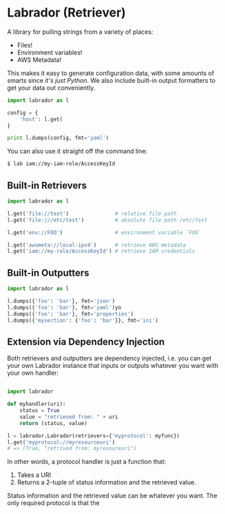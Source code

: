 Labrador (Retriever)
====================

A library for pulling strings from a variety of places:

- Files!
- Environment variables!
- AWS Metadata!

This makes it easy to generate configuration data, with some amounts
of smarts since _it's just Python_.  We also include built-in
output formatters to get your data out conveniently.

```python
import labrador as l

config = {
    'host': l.get(
}

print l.dumps(config, fmt='yaml')
```

You can also use it straight off the command line:

```bash
$ lab iam://my-iam-role/AccessKeyId
```


Built-in Retrievers
-------------------

```python
import labrador as l

l.get('file://test')               # relative file path
l.get('file:///etc/test')          # absolute file path /etc/test

l.get('env://FOO')                 # environment variable `FOO`

l.get('awsmeta://local-ipv4')      # retrieve AWS metadata
l.get('iam://my-role/AccessKeyId') # retrieve IAM credentials
```


Built-in Outputters
-------------------

```python
import labrador as l

l.dumps({'foo': 'bar'}, fmt='json')
l.dumps({'foo': 'bar'}, fmt='yaml')yo
l.dumps({'foo': 'bar'}, fmt='properties')
l.dumps({'mysection': {'foo': 'bar'}}, fmt='ini')
```


Extension via Dependency Injection
----------------------------------

Both retrievers and outputters are dependency injected, i.e. you
can get your own Labrador instance that inputs or outputs whatever
you want with your own handler:

```python

import labrador

def myhandler(uri):
    status = True
    value = "retrieved from: " + uri
    return (status, value)

l = labrador.Labrador(retrievers={'myprotocol': myfunc})
l.get('myprotocol://myresourceuri')
# => (True, "retrived from: myresoureuri")
```

In other words, a protocol handler is just a function that:

1. Takes a URI
2. Returns a 2-tuple of status information and the retrieved value.

Status information and the retrieved value can be whatever you want.
The only required protocol is that the 
